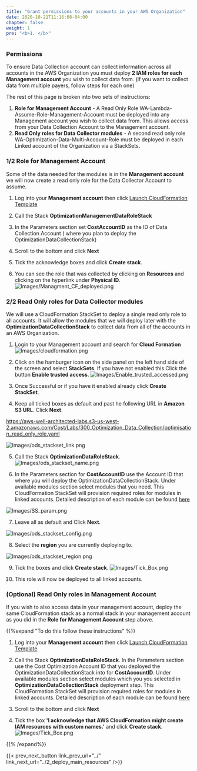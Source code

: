 ```yaml
---
title: "Grant permissions to your accounts in your AWS Organization"
date: 2020-10-21T11:16:08-04:00
chapter: false
weight: 1
pre: "<b>1. </b>"
---
```


### Permissions

To ensure Data Collection account can collect information across all accounts in the AWS Organization you must deploy  **2 IAM roles for each Management account** you wish to collect data from. (if you want to collect data from multiple payers, follow steps for each one)

The rest of this page is broken into two sets of instructions: 
1. **Role for Management Account**  - A Read Only Role WA-Lambda-Assume-Role-Management-Account must be deployed into any Management account you wish to collect data from. This allows access from your Data Collection Account to the Management account. 
2. **Read Only roles for Data Collector modules** - A second read only role WA-Optimization-Data-Multi-Account-Role must be deployed in each Linked account of the Organization via a StackSets.

### 1/2 Role for Management Account 

Some of the data needed for the modules is in the **Management account** we will now create a read only role for the Data Collector Account to assume. 

1.  Log into your **Management account** then click [Launch CloudFormation Template](https://console.aws.amazon.com/cloudformation/home#/stacks/new?&templateURL=https://aws-well-architected-labs.s3-us-west-2.amazonaws.com/Cost/Labs/300_Optimization_Data_Collection/Management.yaml&stackName=OptimizationManagementDataRoleStack)

2. Call the Stack **OptimizationManagementDataRoleStack**

3. In the Parameters section set **CostAccountID** as the ID of Data Collection Account ( where you plan to deploy the OptimizationDataCollectionStack)  

4. Scroll to the bottom and click **Next**

5. Tick the acknowledge boxes and click **Create stack**.

6. You can see the role that was collected by clicking on **Resources** and clicking on the hyperlink under **Physical ID**.
![Images/Managment_CF_deployed.png](/Cost/300_Optimization_Data_Collection/Images/Managment_CF_deployed.png)


### 2/2 Read Only roles for Data Collector modules

We will use a CloudFormation StackSet to deploy a single read only role to all accounts. It will allow the modules that we will deploy later with the  **OptimizationDataCollectionStack** to collect data from all of the accounts in an AWS Organization. 

1. Login to your Management account and search for **Cloud Formation**
![Images/cloudformation.png](/Cost/300_Organization_Data_CUR_Connection/Images/cloudformation.png)

2. Click on the hamburger icon on the side panel on the left hand side of the screen and select **StackSets**. If you have not enabled this Click the button **Enable trusted access**. 
![Images/Enable_trusted_accessed.png](/Cost/300_Optimization_Data_Collection/Images/Enable_trusted_accessed.png)

3. Once Successful or if you have it enabled already click **Create StackSet**.  

4. Keep all ticked boxes as default and past he following URL in **Amazon S3 URL**. Click **Next**.

https://aws-well-architected-labs.s3-us-west-2.amazonaws.com/Cost/Labs/300_Optimization_Data_Collection/optimisation_read_only_role.yaml

![Images/ods_stackset_link.png](/Cost/300_Optimization_Data_Collection/Images/ods_stackset_link.png)


5. Call the Stack **OptimizationDataRoleStack**. 
![Images/ods_stackset_name.png](/Cost/300_Optimization_Data_Collection/Images/ods_stackset_name.png)


6. In the Parameters section for **CostAccountID** use the  Account ID that where you will deploy the OptimizationDataCollectionStack. Under available modules section select modules that you need. This CloudFormation StackSet will provision required roles for modules in linked accounts. Detailed description of each module can be found [here](../3_data_collection_modules)

![Images/SS_param.png](/Cost/300_Optimization_Data_Collection/Images/SS_param.png)

7. Leave all as default and Click **Next**.

![Images/ods_stackset_config.png](/Cost/300_Optimization_Data_Collection/Images/ods_stackset_config.png)

8. Select the **region** you are currently deploying to.

![Images/ods_stackset_region.png](/Cost/300_Optimization_Data_Collection/Images/ods_stackset_region.png)

9. Tick the boxes and click **Create stack**.
![Images/Tick_Box.png](/Cost/300_Optimization_Data_Collection/Images/Tick_Box.png)

10. This role will now be deployed to all linked accounts. 


### (Optional) Read Only roles in Management Account

If you wish to also access data in your management account, deploy the same CloudFormation stack as a normal stack in your management account as you did in the **Role for Management Account** step above. 

{{%expand "To do this follow these instructions" %}}

1.  Log into your **Management account** then click [Launch CloudFormation Template](https://console.aws.amazon.com/cloudformation/home#/stacks/new?&templateURL=https://aws-well-architected-labs.s3-us-west-2.amazonaws.com/Cost/Labs/300_Optimization_Data_Collection/optimisation_read_only_role.yaml&stackName=OptimizationDataRoleStack)

2. Call the Stack **OptimizationDataRoleStack**. In the Parameters section use the Cost Optimization Account ID that you deployed the OptimizationDataCollectionStack into for **CostAccountID**. Under available modules section select modules which you you selected in **OptimizationDataCollectionStack** deployment step. This CloudFormation StackSet will provision required roles for modules in linked accounts. Detailed description of each module can be found [here](../3_data_collection_modules)

4. Scroll to the bottom and click **Next**

5. Tick the box **'I acknowledge that AWS CloudFormation might create IAM resources with custom names.'** and click **Create stack**.
![Images/Tick_Box.png](/Cost/300_Optimization_Data_Collection/Images/Tick_Box.png)


{{% /expand%}}

{{< prev_next_button link_prev_url="../" link_next_url="../2_deploy_main_resources" />}}
